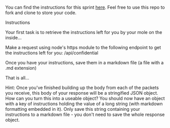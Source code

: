 You can find the instructions for this sprint [here](https://l2c.northcoders.com/courses/fun/nc-leaks). Feel free to use this repo to fork and clone to store your code. 

Instructions

Your first task is to retrieve the instructions left for you by your mole on the inside...

Make a request using node's https module to the following endpoint to get the instructions left for you: /api/confidential

Once you have your instructions, save them in a markdown file (a file with a .md extension)

That is all...

Hint: Once you've finished building up the body from each of the packets you receive, this body of your response will be a stringified JSON object. How can you turn this into a useable object? You should now have an object with a key of instructions holding the value of a long string (with markdown formatting embedded in it). Only save this string containing your instructions to a markdown file - you don't need to save the whole response object.